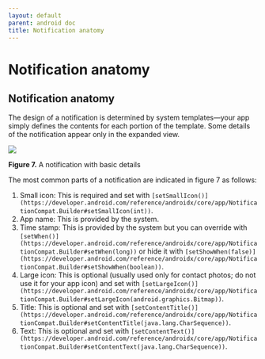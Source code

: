 ```yaml
---
layout: default
parent: android doc
title: Notification anatomy
---
```

# Notification anatomy

## Notification anatomy

The design of a notification is determined by system templates—your app simply defines the contents for each portion of the template. Some details of the notification appear only in the expanded view.

![](media/notification-callouts_2x.png)

**Figure 7.** A notification with basic details

The most common parts of a notification are indicated in figure 7 as follows:

1.  Small icon: This is required and set with `[setSmallIcon()](https://developer.android.com/reference/androidx/core/app/NotificationCompat.Builder#setSmallIcon(int))`.
2.  App name: This is provided by the system.
3.  Time stamp: This is provided by the system but you can override with `[setWhen()](https://developer.android.com/reference/androidx/core/app/NotificationCompat.Builder#setWhen(long))` or hide it with `[setShowWhen(false)](https://developer.android.com/reference/androidx/core/app/NotificationCompat.Builder#setShowWhen(boolean))`.
4.  Large icon: This is optional (usually used only for contact photos; do not use it for your app icon) and set with `[setLargeIcon()](https://developer.android.com/reference/androidx/core/app/NotificationCompat.Builder#setLargeIcon(android.graphics.Bitmap))`.
5.  Title: This is optional and set with `[setContentTitle()](https://developer.android.com/reference/androidx/core/app/NotificationCompat.Builder#setContentTitle(java.lang.CharSequence))`.
6.  Text: This is optional and set with `[setContentText()](https://developer.android.com/reference/androidx/core/app/NotificationCompat.Builder#setContentText(java.lang.CharSequence))`.
